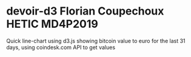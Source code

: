 # devoir-d3 Florian Coupechoux HETIC MD4P2019
Quick line-chart using d3.js showing bitcoin value to euro for the last 31 days, using coindesk.com API to get values
